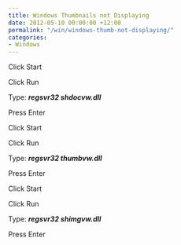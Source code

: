 ```yaml
---
title: Windows Thumbnails not Displaying
date: 2012-05-10 00:00:00 +12:00
permalink: "/win/windows-thumb-not-displaying/"
categories:
- Windows
---
```


Click Start
  
Click Run
  
Type: **_regsvr32 shdocvw.dll_**
  
Press Enter
  
Click Start
  
Click Run
  
Type: **_regsvr32 thumbvw.dll_**
  
Press Enter
  
Click Start
  
Click Run
  
Type: **_regsvr32 shimgvw.dll_**
  
Press Enter
